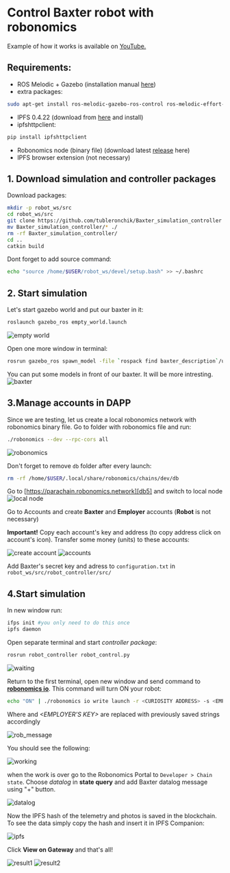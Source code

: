 # Control Baxter robot with robonomics

Example of how it works is available on [YouTube.][db1]

## Requirements:

 - ROS Melodic + Gazebo (installation manual [here][db2])  
 - extra packages:
```sh
sudo apt-get install ros-melodic-gazebo-ros-control ros-melodic-effort-controllers ros-melodic-joint-state-controller
```
- IPFS 0.4.22 (download from [here][db3] and install)
- ipfshttpclient:
```sh
pip install ipfshttpclient
```
 - Robonomics node (binary file) (download latest [release][db4] here)
 - IPFS browser extension (not necessary)

## 1. Download simulation and controller packages
Download packages:
```sh
mkdir -p robot_ws/src
cd robot_ws/src
git clone https://github.com/tubleronchik/Baxter_simulation_controller
mv Baxter_simulation_controller/* ./
rm -rf Baxter_simulation_controller/
cd ..
catkin build
```
Dont forget to add source command:
```sh
echo "source /home/$USER/robot_ws/devel/setup.bash" >> ~/.bashrc
```

## 2. Start simulation
Let's start gazebo world and put our baxter in it:
```sh
roslaunch gazebo_ros empty_world.launch
```
![empty world][im1]

Open one more window in terminal:
```sh
rosrun gazebo_ros spawn_model -file `rospack find baxter_description`/urdf/baxter.urdf -urdf -z 1 -model baxter
```
You can put some models in front of our baxter. It will be more intresting.
![baxter][im2]

## 3.Manage accounts in DAPP

Since we are testing, let us create a local robonomics network with robonomics binary file. Go to folder with robonomics file and run:
```sh
./robonomics --dev --rpc-cors all
```
![robonomics][im3]

Don't forget to remove `db` folder after every launch:
```sh
rm -rf /home/$USER/.local/share/robonomics/chains/dev/db
```

Go to [https://parachain.robonomics.network][db5] and switch to local node
![local node][im4]

Go to Accounts and create __Baxter__ and __Employer__ accounts (__Robot__ is not necessary)

__Important!__ Copy each account's key and address (to copy address click on account's icon). Transfer some money (units) to these accounts:

![create account][im5]
![accounts][im6]

Add Baxter's secret key and adress to `configuration.txt` in `robot_ws/src/robot_controller/src/`

## 4.Start simulation

In new window run:
```sh
ifps init #you only need to do this once
ipfs daemon
```
Open separate terminal and start *controller package*:
```sh
rosrun robot_controller robot_control.py
```
![waiting][im7]

Return to the first terminal, open new window and send command to [**robonomics io**][db6]. This command will turn ON your robot:
```sh
echo "ON" | ./robonomics io write launch -r <CURIOSITY ADDRESS> -s <EMPLOYER’S KEY>
```
Where *<CURIOSITY ADDRESS>* and *<EMPLOYER’S KEY>* are replaced with previously saved strings accordingly

![rob_message][im8]

You should see the following:

![working][im9]

when the work is over go to the Robonomics Portal to `Developer > Chain state`. Choose *datalog* in **state query** and add Baxter datalog message using "+" button.

![datalog][im10]

Now the IPFS hash of the telemetry and photos is saved in the blockchain. To see the data simply copy the hash and insert it in IPFS Companion:

![ipfs][im11]

Click  __View on Gateway__ and that's all!

![result1][im12]
![result2][im13]

[db1]: <https://youtu.be/AeufQmaNRWk>
[db2]: <http://wiki.ros.org/melodic/Installation>
[db3]: <https://dist.ipfs.io/go-ipfs/v0.4.22/go-ipfs_v0.4.22_linux-386.tar.gz>
[db4]: <https://github.com/airalab/robonomics/releases>
[im1]: <https://github.com/nakata5321/Baxter_simulation_controller/blob/master/docs/images/empty_world.jpg>
[im2]: <https://github.com/nakata5321/Baxter_simulation_controller/blob/master/docs/images/baxter_simulation.jpg>
[im3]: <https://github.com/nakata5321/Baxter_simulation_controller/blob/master/docs/images/robonomics.jpg>
[db5]: <https://parachain.robonomics.network>
[im4]: <https://github.com/nakata5321/Baxter_simulation_controller/blob/master/docs/images/local_node.jpg>
[im5]: <https://github.com/nakata5321/Baxter_simulation_controller/blob/master/docs/images/create_account.jpg>
[im6]: <https://github.com/nakata5321/Baxter_simulation_controller/blob/master/docs/images/accounts.jpg>
[im7]: <https://github.com/nakata5321/Baxter_simulation_controller/blob/master/docs/images/waiting.jpg>
[db6]: <https://wiki.robonomics.network/docs/rio-overview/>
[im8]: <https://github.com/nakata5321/Baxter_simulation_controller/blob/master/docs/images/rob_message.jpg>
[im9]: <https://github.com/nakata5321/Baxter_simulation_controller/blob/master/docs/images/working.jpg>
[im10]: <https://github.com/nakata5321/Baxter_simulation_controller/blob/master/docs/images/datalog.jpg>
[im11]: <https://github.com/nakata5321/Baxter_simulation_controller/blob/master/docs/images/ipfs.jpg>
[im12]: <https://github.com/nakata5321/Baxter_simulation_controller/blob/master/docs/images/result1.jpg>
[im13]: <https://github.com/nakata5321/Baxter_simulation_controller/blob/master/docs/images/result2.jpg>
